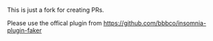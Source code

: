 This is just a fork for creating PRs.

Please use the offical plugin from https://github.com/bbbco/insomnia-plugin-faker

